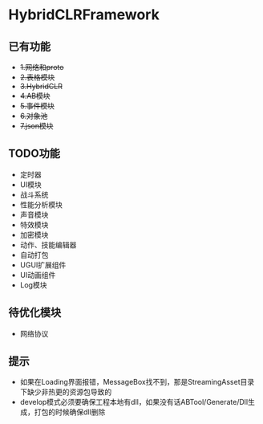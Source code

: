 # HybridCLRFramework
## 已有功能
* ~~1.网络和proto~~
* ~~2.表格模块~~
* ~~3.HybridCLR~~
* ~~4.AB模块~~
* ~~5.事件模块~~
* ~~6.对象池~~
* ~~7.json模块~~

## TODO功能
* 定时器
* UI模块
* 战斗系统
* 性能分析模块
* 声音模块
* 特效模块
* 加密模块
* 动作、技能编辑器
* 自动打包
* UGUI扩展组件
* UI动画组件
* Log模块

## 待优化模块
* 网络协议

## 提示
* 如果在Loading界面报错，MessageBox找不到，那是StreamingAsset目录下缺少非热更的资源包导致的
* develop模式必须要确保工程本地有dll，如果没有话ABTool/Generate/Dll生成，打包的时候确保dll删除

